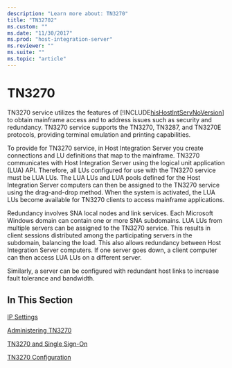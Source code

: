```yaml
---
description: "Learn more about: TN3270"
title: "TN32702"
ms.custom: ""
ms.date: "11/30/2017"
ms.prod: "host-integration-server"
ms.reviewer: ""
ms.suite: ""
ms.topic: "article"
---
```

# TN3270
TN3270 service utilizes the features of [!INCLUDE[hisHostIntServNoVersion](../includes/hishostintservnoversion-md.md)] to obtain mainframe access and to address issues such as security and redundancy. TN3270 service supports the TN3270, TN3287, and TN3270E protocols, providing terminal emulation and printing capabilities.  
  
 To provide for TN3270 service, in Host Integration Server you create connections and LU definitions that map to the mainframe. TN3270 communicates with Host Integration Server using the logical unit application (LUA) API. Therefore, all LUs configured for use with the TN3270 service must be LUA LUs. The LUA LUs and LUA pools defined for the Host Integration Server computers can then be assigned to the TN3270 service using the drag-and-drop method. When the system is activated, the LUA LUs become available for TN3270 clients to access mainframe applications.  
  
 Redundancy involves SNA local nodes and link services. Each Microsoft Windows domain can contain one or more SNA subdomains. LUA LUs from multiple servers can be assigned to the TN3270 service. This results in client sessions distributed among the participating servers in the subdomain, balancing the load. This also allows redundancy between Host Integration Server computers. If one server goes down, a client computer can then access LUA LUs on a different server.  
  
 Similarly, a server can be configured with redundant host links to increase fault tolerance and bandwidth.  
  
## In This Section  
 [IP Settings](../core/ip-settings1.md)  
  
 [Administering TN3270](../core/administering-tn32701.md)  
  
 [TN3270 and Single Sign-On](../core/tn3270-and-single-sign-on1.md)  
  
 [TN3270 Configuration](../core/tn3270-configuration2.md)
